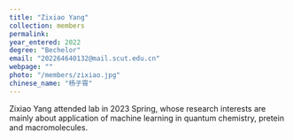 ```yaml
---
title: "Zixiao Yang"
collection: members
permalink:
year_entered: 2022
degree: "Bechelor"
email: "202264640132@mail.scut.edu.cn"
webpage: ""
photo: "/members/zixiao.jpg"
chinese_name: "杨子霄"
---
```

Zixiao Yang attended lab in 2023 Spring, whose research interests are mainly about application of machine learning in quantum chemistry, pretein and macromolecules.

